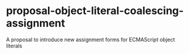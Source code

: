# proposal-object-literal-coalescing-assignment
A proposal to introduce new assignment forms for ECMAScript object literals
